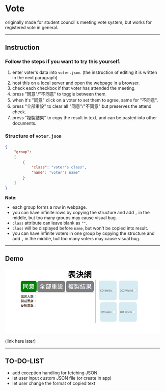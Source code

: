 # Vote

originally made for student council's meeting vote system, but works for registered vote in general.  

---

## Instruction

### Follow the steps if you want to try this yourself.  

1. enter voter's data into `voter.json`. (the instruction of editing it is written in the next paragraph)  
1. host this on a local server and open the webpage in a browser.
1. check each checkbox if that voter has attended the meeting.
1. press "同意"/"不同意" to toggle between them.
1. when it's "同意" click on a voter to set them to agree, same for "不同意".
1. press "全部重設" to clear all "同意"/"不同意" but preserves the attend check.
1. press "複製結果" to copy the result in text, and can be pasted into other documents.  

### Structure of `voter.json`
```json
{
    "group":
    [
        {
            "class": "voter's class",
            "name": "voter's name"
        }
    ]
}
```

**Note:**  
* each group forms a row in webpage.
* you can have infinite rows by copying the structure and add `,` in the middle, but too many groups may cause visual bug.
* `class` attribute can leave blank as `""`.
* `class` will be displayed before `name`, but won't be copied into result.
* you can have infinite voters in one group by copying the structure and add `,` in the middle, but too many voters may cause visual bug.

---

## Demo

![demo](demo.png)

(link here later)

---

## TO-DO-LIST

* add exception handling for fetching JSON
* let user input custom JSON file (or create in app)
* let user change the format of copied text